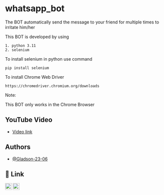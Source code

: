 
# whatsapp_bot

The BOT automatically send the message to your friend for multiple times to irritate him/her 

This BOT is developed by using 

    1. python 3.11      
    2. selenium

To install selenium in python use command 

    pip install selenium 

To install Chrome Web Driver    

    https://chromedriver.chromium.org/downloads
    
Note:

This BOT only works in the Chrome Browser  

## YouTube Video

- [Video link](https://youtu.be/yZP_KKXhy8k)

## Authors

- [@Gladson-23-06](https://www.github.com/Gladson-23-06)


## 🔗 Link
[<img align="left" alt="dongladson | YouTube" width="22px" src="https://cdn2.iconfinder.com/data/icons/social-media-2285/512/1_Youtube_colored_svg-512.png" target="_blank" />][youtube]
[<img align="left" alt="dongladson | LinkedIn" width="22px" src="https://cdn2.iconfinder.com/data/icons/social-media-2285/512/1_Linkedin_unofficial_colored_svg-512.png" target="_blank" />][linkedin]

[youtube]: https://www.youtube.com/@on-tech23
[linkedin]: https://www.linkedin.com/in/don-gladson/


   
